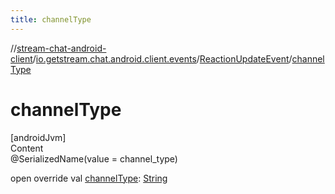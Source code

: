 ```yaml
---
title: channelType
---
```

//[stream-chat-android-client](../../../index.md)/[io.getstream.chat.android.client.events](../index.md)/[ReactionUpdateEvent](index.md)/[channelType](channelType.md)



# channelType  
[androidJvm]  
Content  
@SerializedName(value = channel_type)  
  
open override val [channelType](channelType.md): [String](https://kotlinlang.org/api/latest/jvm/stdlib/kotlin/-string/index.html)  



